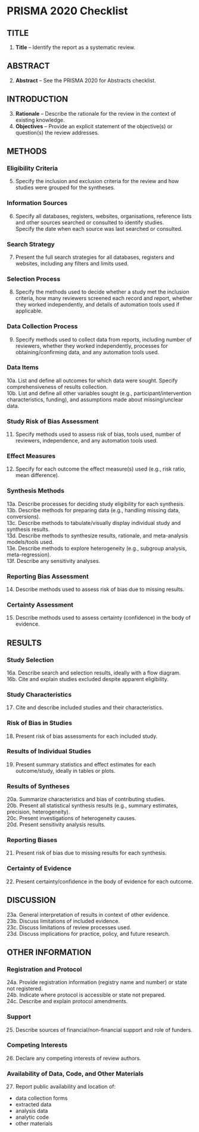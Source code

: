 # PRISMA 2020 Checklist

## TITLE

1. **Title** – Identify the report as a systematic review.

## ABSTRACT

2. **Abstract** – See the PRISMA 2020 for Abstracts checklist.

## INTRODUCTION

3. **Rationale** – Describe the rationale for the review in the context of existing knowledge.  
4. **Objectives** – Provide an explicit statement of the objective(s) or question(s) the review addresses.

## METHODS

### Eligibility Criteria

5. Specify the inclusion and exclusion criteria for the review and how studies were grouped for the syntheses.

### Information Sources

6. Specify all databases, registers, websites, organisations, reference lists and other sources searched or consulted to identify studies.  
   Specify the date when each source was last searched or consulted.

### Search Strategy

7. Present the full search strategies for all databases, registers and websites, including any filters and limits used.

### Selection Process

8. Specify the methods used to decide whether a study met the inclusion criteria, how many reviewers screened each record and report, whether they worked independently, and details of automation tools used if applicable.

### Data Collection Process

9. Specify methods used to collect data from reports, including number of reviewers, whether they worked independently, processes for obtaining/confirming data, and any automation tools used.

### Data Items

10a. List and define all outcomes for which data were sought. Specify comprehensiveness of results collection.  
10b. List and define all other variables sought (e.g., participant/intervention characteristics, funding), and assumptions made about missing/unclear data.

### Study Risk of Bias Assessment

11. Specify methods used to assess risk of bias, tools used, number of reviewers, independence, and any automation tools used.

### Effect Measures

12. Specify for each outcome the effect measure(s) used (e.g., risk ratio, mean difference).

### Synthesis Methods

13a. Describe processes for deciding study eligibility for each synthesis.  
13b. Describe methods for preparing data (e.g., handling missing data, conversions).  
13c. Describe methods to tabulate/visually display individual study and synthesis results.  
13d. Describe methods to synthesize results, rationale, and meta-analysis models/tools used.  
13e. Describe methods to explore heterogeneity (e.g., subgroup analysis, meta-regression).  
13f. Describe any sensitivity analyses.

### Reporting Bias Assessment

14. Describe methods used to assess risk of bias due to missing results.

### Certainty Assessment

15. Describe methods used to assess certainty (confidence) in the body of evidence.

## RESULTS

### Study Selection

16a. Describe search and selection results, ideally with a flow diagram.  
16b. Cite and explain studies excluded despite apparent eligibility.

### Study Characteristics

17. Cite and describe included studies and their characteristics.

### Risk of Bias in Studies

18. Present risk of bias assessments for each included study.

### Results of Individual Studies

19. Present summary statistics and effect estimates for each outcome/study, ideally in tables or plots.

### Results of Syntheses

20a. Summarize characteristics and bias of contributing studies.  
20b. Present all statistical synthesis results (e.g., summary estimates, precision, heterogeneity).  
20c. Present investigations of heterogeneity causes.  
20d. Present sensitivity analysis results.

### Reporting Biases

21. Present risk of bias due to missing results for each synthesis.

### Certainty of Evidence

22. Present certainty/confidence in the body of evidence for each outcome.

## DISCUSSION

23a. General interpretation of results in context of other evidence.  
23b. Discuss limitations of included evidence.  
23c. Discuss limitations of review processes used.  
23d. Discuss implications for practice, policy, and future research.

## OTHER INFORMATION

### Registration and Protocol

24a. Provide registration information (registry name and number) or state not registered.  
24b. Indicate where protocol is accessible or state not prepared.  
24c. Describe and explain protocol amendments.

### Support

25. Describe sources of financial/non-financial support and role of funders.

### Competing Interests

26. Declare any competing interests of review authors.

### Availability of Data, Code, and Other Materials

27. Report public availability and location of:  

- data collection forms  
- extracted data  
- analysis data  
- analytic code  
- other materials

